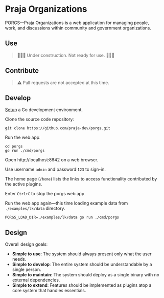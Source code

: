 # Praja Organizations

PORGS—Praja Organizations is a web application for managing people, work, and discussions
within community and government organizations.

## Use

> 🚧🚧🚧 Under construction. Not ready for use. 🚧🚧🚧

## Contribute

> ⚠ Pull requests are not accepted at this time.

## Develop

[Setup](https://go.dev/doc/install) a Go development environment.

Clone the source code repository:
```shell
git clone https://github.com/praja-dev/porgs.git
```

Run the web app:
```shell
cd porgs
go run ./cmd/porgs
```

Open http://localhost:8642 on a web browser.

Use username `admin` and password `123` to sign-in. 

The home page (`/home`) lists the links to access functionality contributed by the active plugins.

Enter `Ctrl+C` to stop the porgs web app.

Run the web app again—this time loading example data from `./examples/lk/data` directory.
```shell
PORGS_LOAD_DIR=./examples/lk/data go run ./cmd/porgs
```

## Design

Overall design goals:
- **Simple to use**: The system should always present only what the user needs.
- **Simple to develop**: The entire system should be understandable by a single person.
- **Simple to maintain**: The system should deploy as a single binary with no external dependencies.
- **Simple to extend**: Features should be implemented as plugins atop a core system that handles essentials.
